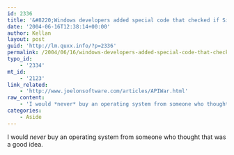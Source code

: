 ```yaml
---
id: 2336
title: '&#8220;Windows developers added special code that checked if SimCity was running, and if so ran the memory allocator in a special mode.&#8221;'
date: '2004-06-16T12:38:14+00:00'
author: Kellan
layout: post
guid: 'http://lm.quxx.info/?p=2336'
permalink: /2004/06/16/windows-developers-added-special-code-that-checked-if-simcity-was-running-and-if-so-ran-the-memory-allocator-in-a-special-mode/
typo_id:
    - '2334'
mt_id:
    - '2123'
link_related:
    - 'http://www.joelonsoftware.com/articles/APIWar.html'
raw_content:
    - 'I would *never* buy an operating system from someone who thought that was a good idea.'
categories:
    - Aside
---
```


I would *never* buy an operating system from someone who thought that was a good idea.